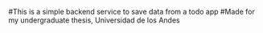 #This is a simple backend service to save data from a todo app
#Made for my undergraduate thesis, Universidad de los Andes
